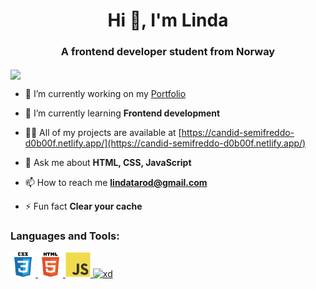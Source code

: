 <h1 align="center">Hi 👋, I'm Linda</h1>
<h3 align="center">A frontend developer student from Norway</h3>

<img align="center" src="(https://user-images.githubusercontent.com/52622303/164316813-4b12d99f-aeb7-4069-85cf-e72b3a50ac99.png)" />

- 🔭 I’m currently working on my [Portfolio](https://candid-semifreddo-d0b00f.netlify.app/)

- 🌱 I’m currently learning **Frontend development**

- 👨‍💻 All of my projects are available at [https://candid-semifreddo-d0b00f.netlify.app/](https://candid-semifreddo-d0b00f.netlify.app/)

- 💬 Ask me about **HTML, CSS, JavaScript**

- 📫 How to reach me **lindatarod@gmail.com**

- ⚡ Fun fact **Clear your cache**

<p align="left">
</p>

<h3 align="left">Languages and Tools:</h3>
<p align="left"> <a href="https://www.w3schools.com/css/" target="_blank" rel="noreferrer"> <img src="https://raw.githubusercontent.com/devicons/devicon/master/icons/css3/css3-original-wordmark.svg" alt="css3" width="40" height="40"/> </a> <a href="https://www.w3.org/html/" target="_blank" rel="noreferrer"> <img src="https://raw.githubusercontent.com/devicons/devicon/master/icons/html5/html5-original-wordmark.svg" alt="html5" width="40" height="40"/> </a> <a href="https://developer.mozilla.org/en-US/docs/Web/JavaScript" target="_blank" rel="noreferrer"> <img src="https://raw.githubusercontent.com/devicons/devicon/master/icons/javascript/javascript-original.svg" alt="javascript" width="40" height="40"/> </a> <a href="https://www.adobe.com/products/xd.html" target="_blank" rel="noreferrer"> <img src="https://cdn.worldvectorlogo.com/logos/adobe-xd.svg" alt="xd" width="40" height="40"/> </a> </p>

